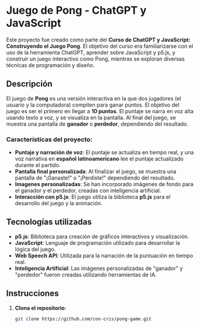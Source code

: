 # Juego de Pong - ChatGPT y JavaScript

Este proyecto fue creado como parte del **Curso de ChatGPT y JavaScript: Construyendo el Juego Pong**. El objetivo del curso era familiarizarse con el uso de la herramienta ChatGPT, aprender sobre JavaScript y p5.js, y construir un juego interactivo como Pong, mientras se exploran diversas técnicas de programación y diseño.

## Descripción

El juego de **Pong** es una versión interactiva en la que dos jugadores (el usuario y la computadora) compiten para ganar puntos. El objetivo del juego es ser el primero en llegar a **10 puntos**. El puntaje se narra en voz alta usando texto a voz, y se visualiza en la pantalla. Al final del juego, se muestra una pantalla de **ganador** o **perdedor**, dependiendo del resultado.

### Características del proyecto:
- **Puntaje y narración de voz**: El puntaje se actualiza en tiempo real, y una voz narrativa en **español latinoamericano** lee el puntaje actualizado durante el partido.
- **Pantalla final personalizada**: Al finalizar el juego, se muestra una pantalla de "¡Ganaste!" o "¡Perdiste!" dependiendo del resultado.
- **Imagenes personalizadas**: Se han incorporado imágenes de fondo para el ganador y el perdedor, creadas con inteligencia artificial.
- **Interacción con p5.js**: El juego utiliza la biblioteca **p5.js** para el desarrollo del juego y la animación.

## Tecnologías utilizadas

- **p5.js**: Biblioteca para creación de gráficos interactivos y visualización.
- **JavaScript**: Lenguaje de programación utilizado para desarrollar la lógica del juego.
- **Web Speech API**: Utilizada para la narración de la puntuación en tiempo real.
- **Inteligencia Artificial**: Las imágenes personalizadas de "ganador" y "perdedor" fueron creadas utilizando herramientas de IA.

## Instrucciones

1. **Clona el repositorio**:
   ```bash
   git clone https://github.com/con-cris/pong-game.git
